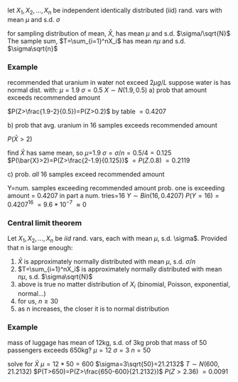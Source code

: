 let  $X_1,X_2,...,X_n$ be independent identically distributed (iid) rand. vars with mean $\mu$ and s.d. $\sigma$

for sampling distribution of mean, $\bar{X}$, has mean $\mu$ and s.d. $\sigma/\sqrt{N}$
The sample sum, $T=\sum_{i=1}^nX_i$ has mean $n\mu$ and s.d. $\sigma\sqrt{n}$

### Example
recommended that uranium in water not exceed $2\mu{}g/L$ suppose water is has normal dist. with:
$\mu=1.9$
$\sigma=0.5$
$X\sim{}N(1.9,0.5)$
a) prob that amount exceeds recommended amount

$P(Z>\frac{1.9-2}{0.5})=P(Z>0.2)$
by table
$=0.4207$

b) prob that avg. uranium in 16 samples exceeds recommended amount

$P(\bar{X}>2)$

find $\bar{X}$
has same mean, so $\mu$=1.9
$\sigma=\sigma/n=0.5/4=0.125$
$P(\bar{X}>2)=P(Z>\frac{2-1.9}{0.125})$
$=P(Z.0.8)$
$=0.2119$

c) prob. *all* 16 samples exceed recommended amount

Y=num. samples exceeding recommended amount
prob. one is exceeding amount = 0.4207 in part a
num. tries=16
$Y\sim{}Bin(16,0.4207)$
$P(Y=16)=0.4207^{16}$
 $=9.6*10^{-7}$
 $\approx0$
### Central limit theorem
Let $X_1,X_2,...,X_n$ be $iid$ rand. vars, each with mean $\mu$, s.d. \sigma$.
Provided that n is large enough:
1. $\bar{X}$ is approximately normally distributed with mean $\mu$, s.d. $\sigma/n$
2. $T=\sum_{i=1}^nX_i$ is approximately normally distributed with mean $n\mu$, s.d. $\sigma\sqrt{N}$
3. above is true no matter distribution of $X_i$ (binomial, Poisson, exponential, normal...)
4. for us, $n\geq30$
5. as n increases, the closer it is to normal distribution


### Example
mass of luggage has mean of 12kg, s.d. of 3kg
prob that mass of 50 passengers exceeds 650kg?
$\mu=12$
$\sigma=3$
$n=50$

solve for $\bar{X}$
$\mu=12*50=600$
$\sigma=3\sqrt{50}=21.2132$
$T\sim{}N(600,21.2132)$
$P(T>650)=P(Z>\frac{650-600}{21.2132})$
$P(Z>2.36)$
$=0.0091$
